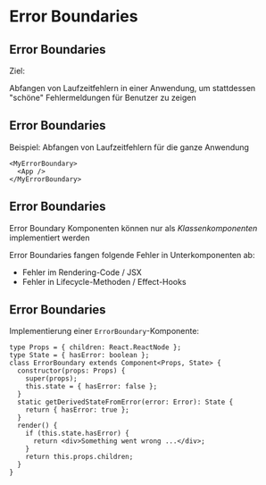 # Error Boundaries

## Error Boundaries

Ziel:

Abfangen von Laufzeitfehlern in einer Anwendung, um stattdessen "schöne" Fehlermeldungen für Benutzer zu zeigen

## Error Boundaries

Beispiel: Abfangen von Laufzeitfehlern für die ganze Anwendung

```
<MyErrorBoundary>
  <App />
</MyErrorBoundary>
```

## Error Boundaries

Error Boundary Komponenten können nur als _Klassenkomponenten_ implementiert werden

Error Boundaries fangen folgende Fehler in Unterkomponenten ab:

- Fehler im Rendering-Code / JSX
- Fehler in Lifecycle-Methoden / Effect-Hooks

## Error Boundaries

Implementierung einer `ErrorBoundary`-Komponente:

```tsx
type Props = { children: React.ReactNode };
type State = { hasError: boolean };
class ErrorBoundary extends Component<Props, State> {
  constructor(props: Props) {
    super(props);
    this.state = { hasError: false };
  }
  static getDerivedStateFromError(error: Error): State {
    return { hasError: true };
  }
  render() {
    if (this.state.hasError) {
      return <div>Something went wrong ...</div>;
    }
    return this.props.children;
  }
}
```
